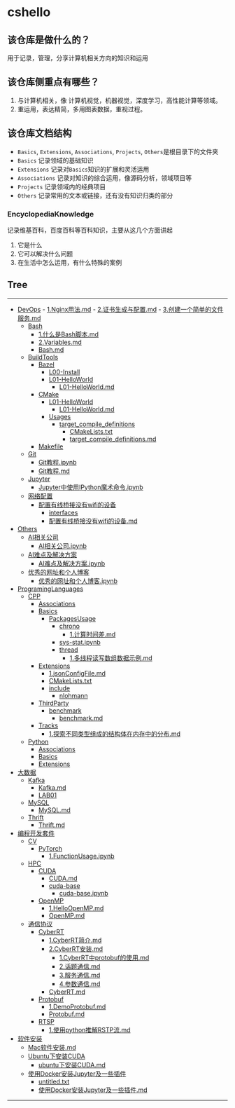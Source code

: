 

# cshello  
## 该仓库是做什么的？  
用于记录，管理，分享计算机相关方向的知识和运用  

## 该仓库侧重点有哪些？  

1. 与计算机相关，像 计算机视觉，机器视觉，深度学习，高性能计算等领域。
2. 重运用，表达精简，多用图表数据，重视过程。



## 该仓库文档结构
- `Basics`, `Extensions`, `Associations`, `Projects`, `Others`是根目录下的文件夹  
- `Basics` 记录领域的基础知识
- `Extensions` 记录对`Basics`知识的扩展和灵活运用
- `Associations` 记录对知识的综合运用，像源码分析，领域项目等
- `Projects` 记录领域内的经典项目
- `Others` 记录常用的文本或链接，还有没有知识归类的部分

### EncyclopediaKnowledge  
记录维基百科，百度百科等百科知识，主要从这几个方面讲起
1. 它是什么
2. 它可以解决什么问题
3. 在生活中怎么运用，有什么特殊的案例


## Tree
---

 - [DevOps](DevOps)
         - [1.Nginx用法.md](DevOps/6.Web服务器/1.Nginx/1.Nginx用法/1.Nginx用法.md)
       - [2.证书生成与配置.md](DevOps/6.Web服务器/2.证书生成与配置/2.证书生成与配置.md)
       - [3.创建一个简单的文件服务.md](DevOps/6.Web服务器/3.创建一个简单的文件服务/3.创建一个简单的文件服务.md)
   - [Bash](DevOps/Bash)
       - [1.什么是Bash脚本.md](DevOps/Bash/1.什么是Bash脚本/1.什么是Bash脚本.md)
       - [2.Variables.md](DevOps/Bash/2.Variables/2.Variables.md)
     - [Bash.md](DevOps/Bash/Bash.md)
   - [BuildTools](DevOps/BuildTools)
     - [Bazel](DevOps/BuildTools/Bazel)
       - [L00-Install](DevOps/BuildTools/Bazel/L00-Install)
       - [L01-HelloWorld](DevOps/BuildTools/Bazel/L01-HelloWorld)
         - [L01-HelloWorld.md](DevOps/BuildTools/Bazel/L01-HelloWorld/L01-HelloWorld.md)
     - [CMake](DevOps/BuildTools/CMake)
       - [L01-HelloWorld](DevOps/BuildTools/CMake/L01-HelloWorld)
         - [L01-HelloWorld.md](DevOps/BuildTools/CMake/L01-HelloWorld/L01-HelloWorld.md)
       - [Usages](DevOps/BuildTools/CMake/Usages)
         - [target_compile_definitions](DevOps/BuildTools/CMake/Usages/target_compile_definitions)
           - [CMakeLists.txt](DevOps/BuildTools/CMake/Usages/target_compile_definitions/CMakeLists.txt)
           - [target_compile_definitions.md](DevOps/BuildTools/CMake/Usages/target_compile_definitions/target_compile_definitions.md)
     - [Makefile](DevOps/BuildTools/Makefile)
   - [Git](DevOps/Git)
     - [Git教程.ipynb](DevOps/Git/Git教程.ipynb)
     - [Git教程.md](DevOps/Git/Git教程.md)
   - [Jupyter](DevOps/Jupyter)
     - [Jupyter中使用IPython魔术命令.ipynb](DevOps/Jupyter/Jupyter中使用IPython魔术命令.ipynb)
   - [网络配置](DevOps/网络配置)
     - [配置有线桥接没有wifi的设备](DevOps/网络配置/配置有线桥接没有wifi的设备)
       - [interfaces](DevOps/网络配置/配置有线桥接没有wifi的设备/interfaces)
       - [配置有线桥接没有wifi的设备.md](DevOps/网络配置/配置有线桥接没有wifi的设备/配置有线桥接没有wifi的设备.md)
 - [Others](Others)
   - [AI相关公司](Others/AI相关公司)
     - [AI相关公司.ipynb](Others/AI相关公司/AI相关公司.ipynb)
   - [AI难点及解决方案](Others/AI难点及解决方案)
     - [AI难点及解决方案.ipynb](Others/AI难点及解决方案/AI难点及解决方案.ipynb)
   - [优秀的网址和个人博客](Others/优秀的网址和个人博客)
     - [优秀的网址和个人博客.ipynb](Others/优秀的网址和个人博客/优秀的网址和个人博客.ipynb)
 - [ProgramingLanguages](ProgramingLanguages)
   - [CPP](ProgramingLanguages/CPP)
     - [Associations](ProgramingLanguages/CPP/Associations)
     - [Basics](ProgramingLanguages/CPP/Basics)
       - [PackagesUsage](ProgramingLanguages/CPP/Basics/PackagesUsage)
         - [chrono](ProgramingLanguages/CPP/Basics/PackagesUsage/chrono)
             - [1.计算时间差.md](ProgramingLanguages/CPP/Basics/PackagesUsage/chrono/1.计算时间差/1.计算时间差.md)
         - [sys-stat.ipynb](ProgramingLanguages/CPP/Basics/PackagesUsage/sys-stat.ipynb)
         - [thread](ProgramingLanguages/CPP/Basics/PackagesUsage/thread)
             - [1.多线程读写数组数据示例.md](ProgramingLanguages/CPP/Basics/PackagesUsage/thread/1.多线程读写数组数据示例/1.多线程读写数组数据示例.md)
     - [Extensions](ProgramingLanguages/CPP/Extensions)
         - [1.jsonConfigFile.md](ProgramingLanguages/CPP/Extensions/1.jsonConfigFile/1.jsonConfigFile.md)
         - [CMakeLists.txt](ProgramingLanguages/CPP/Extensions/1.jsonConfigFile/CMakeLists.txt)
         - [include](ProgramingLanguages/CPP/Extensions/1.jsonConfigFile/include)
           - [nlohmann](ProgramingLanguages/CPP/Extensions/1.jsonConfigFile/include/nlohmann)
     - [ThirdParty](ProgramingLanguages/CPP/ThirdParty)
       - [benchmark](ProgramingLanguages/CPP/ThirdParty/benchmark)
         - [benchmark.md](ProgramingLanguages/CPP/ThirdParty/benchmark/benchmark.md)
     - [Tracks](ProgramingLanguages/CPP/Tracks)
         - [1.探索不同类型组成的结构体在内存中的分布.md](ProgramingLanguages/CPP/Tracks/1.探索不同类型组成的结构体在内存中的分布/1.探索不同类型组成的结构体在内存中的分布.md)
   - [Python](ProgramingLanguages/Python)
     - [Associations](ProgramingLanguages/Python/Associations)
     - [Basics](ProgramingLanguages/Python/Basics)
     - [Extensions](ProgramingLanguages/Python/Extensions)
 - [大数据](大数据)
   - [Kafka](大数据/Kafka)
     - [Kafka.md](大数据/Kafka/Kafka.md)
     - [LAB01](大数据/Kafka/LAB01)
   - [MySQL](大数据/MySQL)
     - [MySQL.md](大数据/MySQL/MySQL.md)
   - [Thrift](大数据/Thrift)
     - [Thrift.md](大数据/Thrift/Thrift.md)
 - [编程开发套件](编程开发套件)
   - [CV](编程开发套件/CV)
     - [PyTorch](编程开发套件/CV/PyTorch)
         - [1.FunctionUsage.ipynb](编程开发套件/CV/PyTorch/1.FunctionUsage/1.FunctionUsage.ipynb)
   - [HPC](编程开发套件/HPC)
     - [CUDA](编程开发套件/HPC/CUDA)
       - [CUDA.md](编程开发套件/HPC/CUDA/CUDA.md)
       - [cuda-base](编程开发套件/HPC/CUDA/cuda-base)
         - [cuda-base.ipynb](编程开发套件/HPC/CUDA/cuda-base/cuda-base.ipynb)
     - [OpenMP](编程开发套件/HPC/OpenMP)
         - [1.HelloOpenMP.md](编程开发套件/HPC/OpenMP/1.HelloOpenMP/1.HelloOpenMP.md)
       - [OpenMP.md](编程开发套件/HPC/OpenMP/OpenMP.md)
   - [通信协议](编程开发套件/通信协议)
     - [CyberRT](编程开发套件/通信协议/CyberRT)
         - [1.CyberRT简介.md](编程开发套件/通信协议/CyberRT/1.CyberRT简介/1.CyberRT简介.md)
         - [2.CyberRT安装.md](编程开发套件/通信协议/CyberRT/2.CyberRT安装/2.CyberRT安装.md)
           - [1.CyberRT中protobuf的使用.md](编程开发套件/通信协议/CyberRT/3.CyberRT的通信机制/1.CyberRT中protobuf的使用/1.CyberRT中protobuf的使用.md)
           - [2.话题通信.md](编程开发套件/通信协议/CyberRT/3.CyberRT的通信机制/2.话题通信/2.话题通信.md)
           - [3.服务通信.md](编程开发套件/通信协议/CyberRT/3.CyberRT的通信机制/3.服务通信/3.服务通信.md)
           - [4.参数通信.md](编程开发套件/通信协议/CyberRT/3.CyberRT的通信机制/4.参数通信/4.参数通信.md)
       - [CyberRT.md](编程开发套件/通信协议/CyberRT/CyberRT.md)
     - [Protobuf](编程开发套件/通信协议/Protobuf)
         - [1.DemoProtobuf.md](编程开发套件/通信协议/Protobuf/1.DemoProtobuf/1.DemoProtobuf.md)
       - [Protobuf.md](编程开发套件/通信协议/Protobuf/Protobuf.md)
     - [RTSP](编程开发套件/通信协议/RTSP)
         - [1.使用python推解RSTP流.md](编程开发套件/通信协议/RTSP/1.使用python推解RSTP流/1.使用python推解RSTP流.md)
 - [软件安装](软件安装)
   - [Mac软件安装.md](软件安装/Mac软件安装.md)
   - [Ubuntu下安装CUDA](软件安装/Ubuntu下安装CUDA)
     - [ubuntu下安装CUDA.md](软件安装/Ubuntu下安装CUDA/ubuntu下安装CUDA.md)
   - [使用Docker安装Jupyter及一些插件](软件安装/使用Docker安装Jupyter及一些插件)
     - [untitled.txt](软件安装/使用Docker安装Jupyter及一些插件/untitled.txt)
     - [使用Docker安装Jupyter及一些插件.md](软件安装/使用Docker安装Jupyter及一些插件/使用Docker安装Jupyter及一些插件.md) 

---

